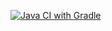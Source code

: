 [![Java CI with Gradle](https://github.com/YuluyaS/BDD/actions/workflows/gradle.yml/badge.svg)](https://github.com/YuluyaS/BDD/actions/workflows/gradle.yml)